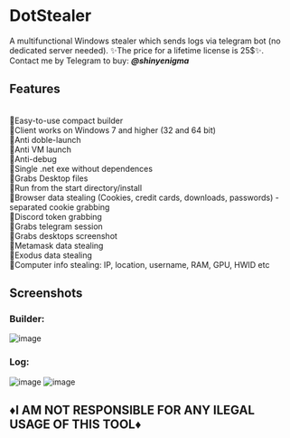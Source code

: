 # DotStealer
A multifunctional Windows stealer which sends logs via telegram bot (no dedicated server needed). ✨The price for a lifetime license is 25$✨. Contact me by Telegram to buy: **<em>@shinyenigma</em>**
## Features
<br>🔸Easy-to-use compact builder 
<br>🔸Client works on Windows 7 and higher (32 and 64 bit)
<br>🔸Anti doble-launch
<br>🔸Anti VM launch
<br>🔸Anti-debug
<br>🔸Single .net exe without dependences
<br>🔸Grabs Desktop files
<br>🔸Run from the start directory/install
<br>🔸Browser data stealing (Cookies, credit cards, downloads, passwords) - separated cookie grabbing
<br>🔸Discord token grabbing
<br>🔸Grabs telegram session
<br>🔸Grabs desktops screenshot
<br>🔸Metamask data stealing 
<br>🔸Exodus data stealing
<br>🔸Computer info stealing: IP, location, username, RAM, GPU, HWID etc
## Screenshots
### Builder:
![image](https://github.com/YellowKnife802/DotStealer/assets/156382357/89bf621e-d78e-4236-ac69-9552702cb26c)

### Log:
![image](https://github.com/YellowKnife802/DotStealer/assets/156382357/d2328286-e582-404e-b5bf-4bb3410b832c)
![image](https://github.com/YellowKnife802/DotStealer/assets/156382357/1a44a9d7-e641-4510-913f-172f9889dfa9)


## ♦️I AM NOT RESPONSIBLE FOR ANY ILEGAL USAGE OF THIS TOOL♦️
